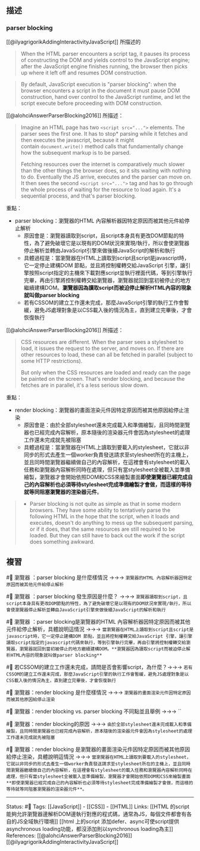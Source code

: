 ## 描述



### parser blocking 
[[@ilyagrigorikAddingInteractivityJavaScript]] 所描述的
> When the HTML parser encounters a script tag, it pauses its process of constructing the DOM and yields control to the JavaScript engine; after the JavaScript engine finishes running, the browser then picks up where it left off and resumes DOM construction.

> By default, JavaScript execution is "parser blocking": when the browser encounters a script in the document it must pause DOM construction, hand over control to the JavaScript runtime, and let the script execute before proceeding with DOM construction.



[[@alohciAnswerParserBlocking2016]] 所描述：
> Imagine an HTML page has two `<script src="...">` elements. The parser sees the first one. It has to stop* parsing while it fetches and then executes the javascript, because it might contain `document.write()` method calls that fundamentally change how the subsequent markup is to be parsed. 
> 
> Fetching resources over the internet is comparatively much slower than the other things the browser does, so it sits waiting with nothing to do. Eventually the JS arrive, executes and the parser can move on. It then sees the second `<script src="...">` tag and has to go through the whole process of waiting for the resource to load again. It's a sequential process, and that's parser blocking.



重點：
- parser blocking：瀏覽器的HTML 內容解析器因特定原因而被其他元件給停止解析
	- 原因會是：瀏覽器讀取到script，且script本身具有更改DOM節點的特性，為了避免破壞它是以現有的DOM狀況來實現/執行，所以會使瀏覽器停止解析並轉由JavaScript引擎來做後續JavaScript的解析和執行
	- 具體過程是：當瀏覽器在HTML上讀取到script且script是javascript時，它一定停止建構DOM 節點，並且將控制權轉交給JavaScript 引擎，讓引擎按照script指定的主機來下載對應script並執行裡面代碼，等到引擎執行完畢，再由引擎將控制權轉交給瀏覽器，瀏覽器就回到當初被停止的地方繼續建構DOM。**瀏覽器因為讀取script而被迫停止解析HTML內容的現象就叫做parser blocking**
	- 若有CSSOM的建立工作還未完成，那麼JavaScript引擎的執行工作會暫緩，避免JS處理對象是以CSS載入後的情況為主，直到建立完畢後，才會恢復執行


[[@alohciAnswerParserBlocking2016]] 所描述：
> CSS resources are different. When the parser sees a stylesheet to load, it issues the request to the server, and moves on. If there are other resources to load, these can all be fetched in parallel (subject to some HTTP restrictions). 
> 
> But only when the CSS resources are loaded and ready can the page be painted on the screen. That's render blocking, and because the fetches are in parallel, it's a less serious slow down.

重點：
- render blocking：瀏覽器的畫面渲染元件因特定原因而被其他原因給停止渲染
	- 原因會是：由於全部stylesheet還未完成載入和準備繪製，且同時間瀏覽器也已經完成內容解析，原本隨後的渲染器元件會因為stylesheet的處理工作還未完成就先被阻塞
	- 具體過程是：當瀏覽器在HTML上讀取到要載入的stylesheet，它就以非同步的形式去產生一個worker負責發送請求至stylesheet所在的主機上，並且同時間瀏覽器繼續做自己的內容解析，在這裡會有stylesheet的載入任務和瀏覽器內容解析同時在處理，但只有當stylesheet全被載入並準備繪製，瀏覽器才會開始依照DOM和CSS來繪製畫面**即使瀏覽器已經完成自己的內容解析也必須等待stylesheet完成準備繪製才會做，而這樣的等待就等同阻塞瀏覽器的渲染器元件**。

> * Parser blocking is not quite as simple as that in some modern browsers. They have some ability to tentatively parse the following HTML in the hope that the script, when it loads and executes, doesn't do anything to mess up the subsequent parsing, or if it does, that the same resources are still required to be loaded. But they can still have to back out the work if the script does something awkward.


## 複習
#🧠 瀏覽器 ：parser blocking 是什麼樣情況 ->->-> `瀏覽器的HTML 內容解析器因特定原因而被其他元件給停止解析`
<!--SR:!2023-06-01,192,250-->

#🧠 瀏覽器 ：parser blocking 發生原因是什麼？ ->->-> `瀏覽器讀取到script，且script本身具有更改DOM節點的特性，為了避免破壞它是以現有的DOM狀況來實現/執行，所以會使瀏覽器停止解析並轉由JavaScript引擎來做後續JavaScript的解析和執行`
<!--SR:!2024-04-03,371,250-->

#🧠 瀏覽器 ：parser blocking是瀏覽器的HTML 內容解析器因特定原因而被其他元件給停止解析，具體說明這情況 ->->-> `當瀏覽器在HTML上讀取到script且script是javascript時，它一定停止建構DOM 節點，並且將控制權轉交給JavaScript 引擎，讓引擎讀取script指定的javascript代碼來執行，等到引擎執行完畢，再由引擎將控制權轉交給瀏覽器，瀏覽器就回到當初被停止的地方繼續建構DOM。**瀏覽器因為讀取script而被迫停止解析HTML內容的現象就叫做parser blocking**`
<!--SR:!2024-08-29,461,250-->


#🧠 若CSSOM的建立工作還未完成，請問是否會影響script，為什麼？->->-> `若有CSSOM的建立工作還未完成，那麼JavaScript引擎的執行工作會暫緩，避免JS處理對象是以CSS載入後的情況為主，直到建立完畢後，才會恢復執行`
<!--SR:!2023-12-16,306,250-->

#🧠 瀏覽器：render blocking 是什麼樣情況 ->->-> `瀏覽器的畫面渲染元件因特定原因而被其他原因給停止渲染`
<!--SR:!2023-05-27,189,250-->

#🧠 瀏覽器：render blocking vs. parser blocking 不同點並且舉例 ->->-> ``
<!--SR:!2024-04-25,250,250-->

#🧠 瀏覽器：render blocking的原因 ->->-> `由於全部stylesheet還未完成載入和準備繪製，且同時間瀏覽器也已經完成內容解析，原本隨後的渲染器元件會因為stylesheet的處理工作還未完成就先被阻塞`
<!--SR:!2024-07-09,428,250-->

#🧠 瀏覽器：render blocking 是瀏覽器的畫面渲染元件因特定原因而被其他原因給停止渲染，具體說明這情況 ->->-> `當瀏覽器在HTML上讀取到要載入的stylesheet，它就以非同步的形式去產生一個worker負責發送請求至stylesheet所在的主機上，並且同時間瀏覽器繼續做自己的內容解析，在這裡會有stylesheet的載入任務和瀏覽器內容解析同時在處理，但只有當stylesheet全被載入並準備繪製，瀏覽器才會開始依照DOM和CSS來繪製畫面**即使瀏覽器已經完成自己的內容解析也必須等待stylesheet完成準備繪製才會做，而這樣的等待就等同阻塞瀏覽器的渲染器元件**。`
<!--SR:!2024-02-02,339,250-->


---
Status: #🌱 
Tags:
[[JavaScript]] - [[CSS]] - [[HTML]]
Links:
[[HTML 的script 能夠允許瀏覽器邊解析DOM邊執行對應的程式碼，通常為JS，每個文件都會有各自的JS全域執行環境]]
[[html 上的script 添加defer、async可使script提供asynchronous loading功能，都沒添加則以synchronous loading為主]]
References:
[[@alohciAnswerParserBlocking2016]]
[[@ilyagrigorikAddingInteractivityJavaScript]]